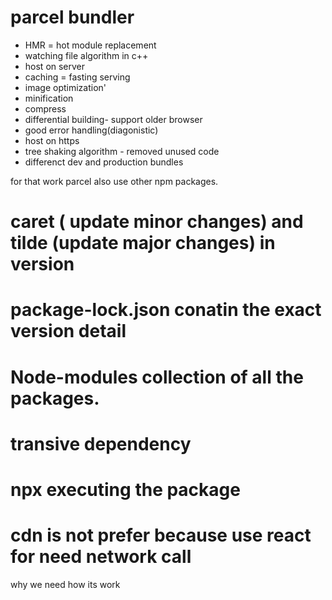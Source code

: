 # parcel bundler
- HMR = hot module replacement
- watching file algorithm in c++
- host on server
- caching = fasting  serving
- image optimization'
- minification
- compress 
- differential building- support older browser
- good error handling(diagonistic)
- host on https
- tree shaking algorithm - removed unused code
- differenct dev and production bundles


for that work parcel also use other npm packages.

# caret ( update minor changes) and tilde (update major changes) in version
# package-lock.json  conatin the exact version detail 
# Node-modules collection of all the packages.
# transive dependency
# npx executing the package 
# cdn is not prefer because use react for need network call

why we need
how its work

